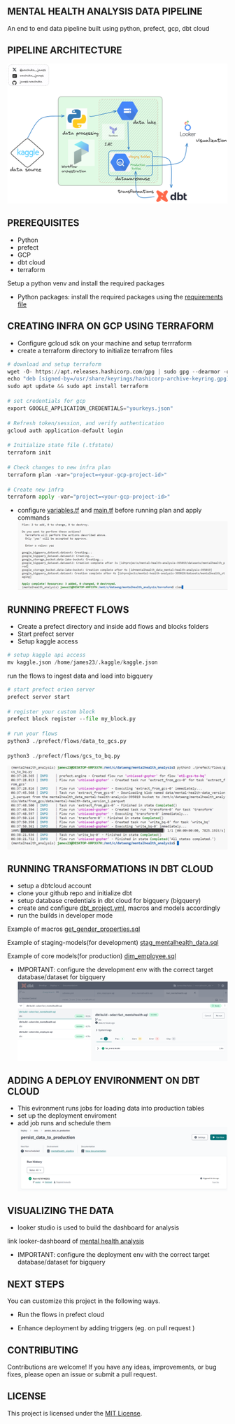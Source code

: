 ## MENTAL HEALTH ANALYSIS DATA PIPELINE
An end to end data pipeline built using  python, prefect, gcp, dbt cloud

## PIPELINE ARCHITECTURE
![pipeline architecture](./Images/mental_analysis.png)

## PREREQUISITES
- Python 
- prefect
- GCP
- dbt cloud
- terraform

Setup a python venv and install the required packages
- Python packages: install the required packages using the [requirements file](requirements.txt)

## CREATING INFRA ON GCP USING TERRAFORM
- Configure gcloud sdk on your machine and setup terrraform
- create a terraform directory to initialize terrafrom files
```python
# download and setup terraform
wget -O- https://apt.releases.hashicorp.com/gpg | sudo gpg --dearmor -o /usr/share/keyrings/hashicorp-archive-keyring.gpg
echo "deb [signed-by=/usr/share/keyrings/hashicorp-archive-keyring.gpg] https://apt.releases.hashicorp.com $(lsb_release -cs) main" | sudo tee /etc/apt/sources.list.d/hashicorp.list
sudo apt update && sudo apt install terraform

# set credentials for gcp
export GOOGLE_APPLICATION_CREDENTIALS="yourkeys.json"

# Refresh token/session, and verify authentication
gcloud auth application-default login

# Initialize state file (.tfstate)
terraform init

# Check changes to new infra plan
terraform plan -var="project=<your-gcp-project-id>"

# Create new infra
terraform apply -var="project=<your-gcp-project-id>"

```
- configure [variables.tf](/terraform/variables.tf) and [main.tf](./terraform/main.tf) before running plan and apply commands
![terraform-ouput](./Images/terraform-1.PNG)

## RUNNING PREFECT FLOWS
- Create a prefect directory and inside add flows and blocks folders
- Start prefect server 
- Setup kaggle access
```python
# setup kaggle api access
mv kaggle.json /home/james23/.kaggle/kaggle.json
```
run the flows to ingest data and load into bigquery

```python
# start prefect orion server
prefect server start

# register your custom block
prefect block register --file my_block.py

# run your flows 
python3 ./prefect/flows/data_to_gcs.py

python3 ./prefect/flows/gcs_to_bq.py
```
![prefect-output](./Images/gcs_to_bq-run.PNG)


## RUNNING TRANSFORMATIONS IN DBT CLOUD
- setup a dbtcloud account
- clone your github repo and initialize dbt
- setup database credentials in dbt cloud for bigquery (bigquery)
- create and configure [dbt_project.yml](dbt_project.yml), macros and models accordingly
- run the builds in developer mode

Example of macros [get_gender_properties.sql](./macros/get_gender_properties.sql)

Example of staging-models(for development) [stag_mentalhealth_data.sql](./models/staging/stag_mentalhealth_data.sql)

Example of core models(for production) [dim_employee.sql](/models/core/dim_employee.sql)

- IMPORTANT: configure the development env with the correct target database/dataset for bigquery
![dbt-builds](./Images/dbt-builds.PNG)

## ADDING A DEPLOY ENVIRONMENT ON DBT CLOUD
- This evironment runs jobs for loading data into production tables
- set up the deployment enviroment
- add job runs and schedule them
![deployment env](./Images/dbt-deploy.PNG)

## VISUALIZING THE DATA
- looker studio is used to build the dashboard for analysis

link looker-dashboard of [mental health analysis](https://lookerstudio.google.com/reporting/5b1d13dd-db9b-4260-92aa-7157a061eb95)


- IMPORTANT: configure the deployment env with the correct target database/dataset for bigquery

## NEXT STEPS
You can customize this project in the following ways.

- Run the flows in prefect cloud

- Enhance deployment by adding triggers (eg. on pull request )

## CONTRIBUTING

Contributions are welcome! If you have any ideas, improvements, or bug fixes, please open an issue or submit a pull request.

## LICENSE

This project is licensed under the [MIT License](LICENSE).













